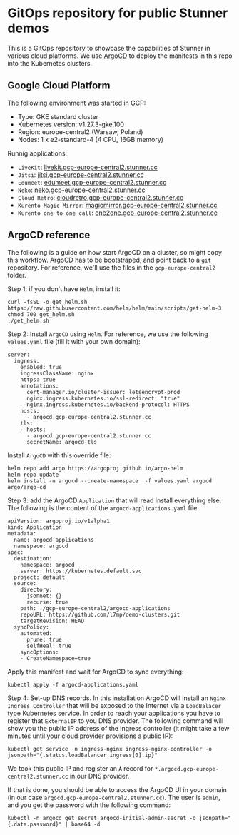 # GitOps repository for public Stunner demos

This is a GitOps repository to showcase the capabilities of Stunner in various cloud platforms.
We use [ArgoCD](https://argo-cd.readthedocs.io/en/stable/) to deploy the manifests in this repo into the Kubernetes clusters.

## Google Cloud Platform

The following environment was started in GCP:
 - Type: GKE standard cluster
 - Kubernetes version: v1.27.3-gke.100
 - Region: europe-central2 (Warsaw, Poland)
 - Nodes: 1 x e2-standard-4 (4 CPU, 16GB memory)

 Runnig applications:
  - `LiveKit`: [livekit.gcp-europe-central2.stunner.cc](https://livekit.gcp-europe-central2.stunner.cc)
  - `Jitsi`: [jitsi.gcp-europe-central2.stunner.cc](https://jitsi.gcp-europe-central2.stunner.cc)
  - `Edumeet`: [edumeet.gcp-europe-central2.stunner.cc](https://edumeet.gcp-europe-central2.stunner.cc)
  - `Neko`: [neko.gcp-europe-central2.stunner.cc](https://neko.gcp-europe-central2.stunner.cc)
  - `Cloud Retro`: [cloudretro.gcp-europe-central2.stunner.cc](https://cloudretro.gcp-europe-central2.stunner.cc)
  - `Kurento Magic Mirror`: [magicmirror.gcp-europe-central2.stunner.cc](https://magicmirror.gcp-europe-central2.stunner.cc)
  - `Kurento one to one call`: [one2one.gcp-europe-central2.stunner.cc](https://one2one.gcp-europe-central2.stunner.cc)

## ArgoCD reference

The following is a guide on how start ArgoCD on a cluster, so might copy this workflow.
ArgoCD has to be bootstraped, and point back to a `git` repository.
For reference, we'll use the files in the `gcp-europe-central2` folder.

Step 1: if you don't have `Helm`, install it:
```
curl -fsSL -o get_helm.sh https://raw.githubusercontent.com/helm/helm/main/scripts/get-helm-3
chmod 700 get_helm.sh
./get_helm.sh
```

Step 2: Install `ArgoCD` using `Helm`.
For reference, we use the following `values.yaml` file (fill it with your own domain):
```
server:
  ingress:
    enabled: true
    ingressClassName: nginx
    https: true
    annotations: 
      cert-manager.io/cluster-issuer: letsencrypt-prod
      nginx.ingress.kubernetes.io/ssl-redirect: "true"
      nginx.ingress.kubernetes.io/backend-protocol: HTTPS
    hosts: 
      - argocd.gcp-europe-central2.stunner.cc
    tls: 
    - hosts:
      - argocd.gcp-europe-central2.stunner.cc
      secretName: argocd-tls
```

Install `ArgoCD` with this override file:
```
helm repo add argo https://argoproj.github.io/argo-helm
helm repo update
helm install -n argocd --create-namespace  -f values.yaml argocd argo/argo-cd
```

Step 3: add the ArgoCD `Application` that will read install everything else.
The following is the content of the `argocd-applications.yaml` file:
```
apiVersion: argoproj.io/v1alpha1
kind: Application
metadata:
  name: argocd-applications
  namespace: argocd
spec:
  destination:
    namespace: argocd
    server: https://kubernetes.default.svc
  project: default
  source:
    directory:
      jsonnet: {}
      recurse: true
    path: ./gcp-europe-central2/argocd-applications
    repoURL: https://github.com/l7mp/demo-clusters.git
    targetRevision: HEAD
  syncPolicy:
    automated:
      prune: true
      selfHeal: true
    syncOptions:
    - CreateNamespace=true
```

Apply this manifest and wait for ArgoCD to sync everything:
```
kubectl apply -f argocd-applications.yaml
```

Step 4: Set-up DNS records.
In this installation ArgoCD will install an `Nginx Ingress Controller` that will be exposed to the Internet via a `LoadBalacer` type Kubernetes service. In order to reach your applications you have to register that `ExternalIP` to you DNS provider. The following command will show you the public IP address of the ingress controller (it might take a few minutes until your cloud provider provisions a public IP):
```
kubectl get service -n ingress-nginx ingress-nginx-controller -o jsonpath="{.status.loadBalancer.ingress[0].ip}"
```

We took this public IP and register an `A` record for `*.argocd.gcp-europe-central2.stunner.cc` in our DNS provider.

If that is done, you should be able to access the ArgoCD UI in your domain (in our case `argocd.gcp-europe-central2.stunner.cc`). The user is `admin`, and you get the password with the following command:
```
kubectl -n argocd get secret argocd-initial-admin-secret -o jsonpath="{.data.password}" | base64 -d
``` 